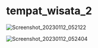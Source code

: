 # tempat_wisata_2
![Screenshot_20230112_052122](https://user-images.githubusercontent.com/116175644/212042369-adcd7e26-2c76-4a0d-bdce-8b979bec7035.png)

![Screenshot_20230112_052404](https://user-images.githubusercontent.com/116175644/212042667-197305e9-f2ef-4ca4-bb15-77ca70ddb9ea.png)
